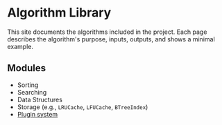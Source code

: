 # Algorithm Library

This site documents the algorithms included in the project.
Each page describes the algorithm's purpose, inputs, outputs, and shows a minimal example.

## Modules

- Sorting
- Searching
- Data Structures
- Storage (e.g., ``LRUCache``, ``LFUCache``, ``BTreeIndex``)
- [Plugin system](plugins.md)
